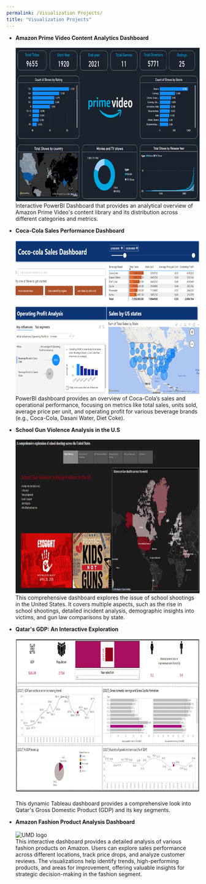```yaml
---
permalink: /Visualization Projects/
title: "Visualization Projects"
---
```


- **Amazon Prime Video Content Analytics Dashboard**<br><br>
 <img src="/assets/images/Amazon Prime.png" alt="UMD logo" width="700" height="400">  <br>
  Interactive PowerBI Dashboard that provides an analytical overview of Amazon Prime Video's content library and its distribution across different categories and metrics.
  
- **Coca-Cola Sales Performance Dashboard**<br><br>
  <img src="/assets/images/Coco Cola Sales.png" alt="UMD logo" width="700" height="400">  <br>
  PowerBI dashboard provides an overview of Coca-Cola’s sales and operational performance, focusing on metrics like total sales, units sold, average price per unit, and operating profit for various beverage brands (e.g., Coca-Cola, Dasani Water, Diet Coke).
   
- **School Gun Violence Analysis in the U.S**<br><br>
  <img src="/assets/images/School shootings.png" alt="UMD logo" width="700" height="400">  <br> 
  This comprehensive dashboard explores the issue of school shootings in the United States. It covers multiple aspects, such as the rise in school shootings, detailed incident analysis, demographic insights into victims, and gun law comparisons by state.
  
- **Qatar's GDP: An Interactive Exploration**<br><br>
  <img src="/assets/images/Qatar GDP.png" alt="UMD logo" width="700" height="400">  <br>    
  This dynamic Tableau dashboard provides a comprehensive look into Qatar's Gross Domestic Product (GDP) and its key segments.
  
- **Amazon Fashion Product Analysis Dashboard**<br><br>
  <img src="/assets/images/Amazon.png.png" alt="UMD logo" width="700" height="400">  <br>
  This interactive dashboard provides a detailed analysis of various fashion products on Amazon. Users can explore sales performance across different locations, track price drops, and analyze customer reviews. The visualizations help identify trends, high-performing products, and areas for improvement, offering valuable insights for strategic decision-making in the fashion segment.

